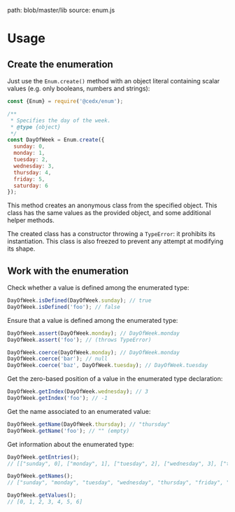 path: blob/master/lib
source: enum.js
# Usage

## Create the enumeration
Just use the `Enum.create()` method with an object literal containing scalar values (e.g. only booleans, numbers and strings):

```javascript
const {Enum} = require('@cedx/enum');

/**
 * Specifies the day of the week.
 * @type {object}
 */
const DayOfWeek = Enum.create({
  sunday: 0,
  monday: 1,
  tuesday: 2,
  wednesday: 3,
  thursday: 4,
  friday: 5,
  saturday: 6
});
```

This method creates an anonymous class from the specified object.
This class has the same values as the provided object, and some additional helper methods.

The created class has a constructor throwing a `TypeError`: it prohibits its instantiation.
This class is also freezed to prevent any attempt at modifying its shape.

## Work with the enumeration
Check whether a value is defined among the enumerated type:

```javascript
DayOfWeek.isDefined(DayOfWeek.sunday); // true
DayOfWeek.isDefined('foo'); // false
```

Ensure that a value is defined among the enumerated type:

```javascript
DayOfWeek.assert(DayOfWeek.monday); // DayOfWeek.monday
DayOfWeek.assert('foo'); // (throws TypeError)

DayOfWeek.coerce(DayOfWeek.monday); // DayOfWeek.monday
DayOfWeek.coerce('bar'); // null
DayOfWeek.coerce('baz', DayOfWeek.tuesday); // DayOfWeek.tuesday
```

Get the zero-based position of a value in the enumerated type declaration:

```javascript
DayOfWeek.getIndex(DayOfWeek.wednesday); // 3
DayOfWeek.getIndex('foo'); // -1
```

Get the name associated to an enumerated value:

```javascript
DayOfWeek.getName(DayOfWeek.thursday); // "thursday"
DayOfWeek.getName('foo'); // "" (empty)
```

Get information about the enumerated type:

```javascript
DayOfWeek.getEntries();
// [["sunday", 0], ["monday", 1], ["tuesday", 2], ["wednesday", 3], ["thursday", 4], ["friday", 5], ["saturday", 6]]

DayOfWeek.getNames();
// ["sunday", "monday", "tuesday", "wednesday", "thursday", "friday", "saturday"]

DayOfWeek.getValues();
// [0, 1, 2, 3, 4, 5, 6]
```
